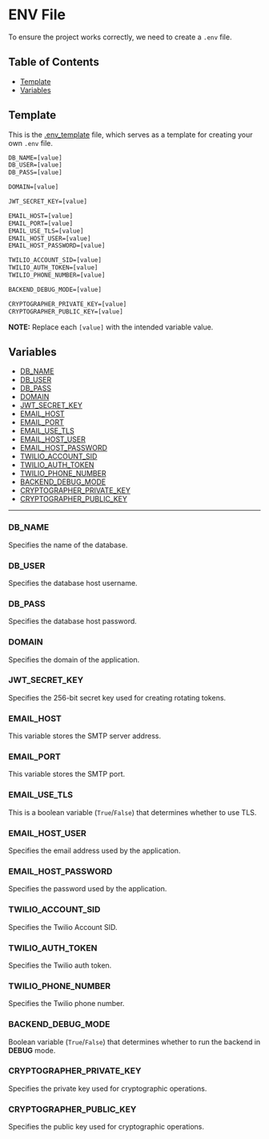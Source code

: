 # ENV File

To ensure the project works correctly, we need to create a `.env` file.

## Table of Contents

- [Template](#template)
- [Variables](#variables)

## Template

This is the [.env_template](.env_template) file, which serves as a template for creating your own `.env` file.

```txt
DB_NAME=[value]
DB_USER=[value]
DB_PASS=[value]

DOMAIN=[value]

JWT_SECRET_KEY=[value]

EMAIL_HOST=[value]
EMAIL_PORT=[value]
EMAIL_USE_TLS=[value]
EMAIL_HOST_USER=[value]
EMAIL_HOST_PASSWORD=[value] 

TWILIO_ACCOUNT_SID=[value]
TWILIO_AUTH_TOKEN=[value]
TWILIO_PHONE_NUMBER=[value]

BACKEND_DEBUG_MODE=[value]

CRYPTOGRAPHER_PRIVATE_KEY=[value]
CRYPTOGRAPHER_PUBLIC_KEY=[value]
```

**NOTE:** Replace each `[value]` with the intended variable value.

## Variables

- [DB_NAME](#db_name)
- [DB_USER](#db_user)
- [DB_PASS](#db_pass)
- [DOMAIN](#domain)
- [JWT_SECRET_KEY](#jwt_secret_key)
- [EMAIL_HOST](#email_host)
- [EMAIL_PORT](#email_port)
- [EMAIL_USE_TLS](#email_use_tls)
- [EMAIL_HOST_USER](#email_host_user)
- [EMAIL_HOST_PASSWORD](#email_host_password)
- [TWILIO_ACCOUNT_SID](#twilio_account_sid)
- [TWILIO_AUTH_TOKEN](#twilio_auth_token)
- [TWILIO_PHONE_NUMBER](#twilio_phone_number)
- [BACKEND_DEBUG_MODE](#backend_debug_mode)
- [CRYPTOGRAPHER_PRIVATE_KEY](#cryptographer_private_key)
- [CRYPTOGRAPHER_PUBLIC_KEY](#cryptographer_public_key)

---

### DB_NAME

Specifies the name of the database.

### DB_USER

Specifies the database host username.

### DB_PASS

Specifies the database host password.

### DOMAIN

Specifies the domain of the application.

### JWT_SECRET_KEY

Specifies the 256-bit secret key used for creating rotating tokens.

### EMAIL_HOST

This variable stores the SMTP server address.

### EMAIL_PORT

This variable stores the SMTP port.

### EMAIL_USE_TLS

This is a boolean variable (`True`/`False`) that determines whether to use TLS.

### EMAIL_HOST_USER

Specifies the email address used by the application.

### EMAIL_HOST_PASSWORD

Specifies the password used by the application.

### TWILIO_ACCOUNT_SID

Specifies the Twilio Account SID.

### TWILIO_AUTH_TOKEN

Specifies the Twilio auth token.

### TWILIO_PHONE_NUMBER

Specifies the Twilio phone number.

### BACKEND_DEBUG_MODE

Boolean variable (`True`/`False`) that determines whether to run the backend in **DEBUG** mode.

### CRYPTOGRAPHER_PRIVATE_KEY

Specifies the private key used for cryptographic operations.

### CRYPTOGRAPHER_PUBLIC_KEY

Specifies the public key used for cryptographic operations.
